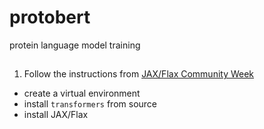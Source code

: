 # protobert
protein language model training

## 

1. Follow the instructions from [JAX/Flax Community Week](https://github.com/huggingface/transformers/blob/main/examples/research_projects/jax-projects/README.md#how-to-install-relevant-libraries)
  - create a virtual environment
  - install `transformers` from source
  - install JAX/Flax
